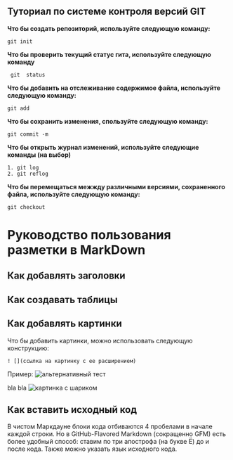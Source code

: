## Туториал по системе контроля версий GIT

**Что бы создать репозиторий, используйте следующую команду:**

```
git init
```

**Что бы проверить текущий статус гита, используйте следующую команду**

```
 git  status
```

**Что бы добавить на отслеживание содержимое файла, используйте следующую  команду:**

```
git add
```

**Что бы сохранить изменения, спользуйте следующую команду:**
```
git commit -m
```

**Что бы открыть журнал изменений, используйте следующие команды (на выбор)**
```
1. git log
2. git reflog
```
**Что бы перемещаться межжду различными версиями, сохраненного файла, используйте следующую команду:**
```
git checkout
```

# Руководство пользования разметки в MarkDown

## Как добавлять заголовки


## Как создавать таблицы


## Как добавлять картинки
Что бы добавить картинки, можно использовать следующую конструкцию:
```
! [](ссылка на картинку с ее расширением)
```
Пример:
![альтернативный тест](https://yandex.ru/images/search?text=ghbhjlf&from=tabbar&pos=1&img_url=http%3A%2F%2Fwiki.mininuniver.ru%2Fimages%2F8%2F87%2F%25D0%259F%25D1%2580%25D0%25B8%25D1%2580%25D0%25BE%25D0%25B4.jpeg&rpt=simage&lr=213)

bla bla
![картинка с шариком]()

## Как вставить исходный код
В чистом Маркдауне блоки кода отбиваются 4 пробелами в начале каждой строки.
Но в GitHub-Flavored Markdown (сокращенно GFM) есть более удобный способ: ставим по три апострофа (на букве Ё) до и после кода. Также можно указать язык исходного кода.